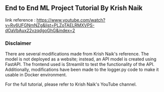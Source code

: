 ## End to End ML Project Tutorial By Krish Naik

link reference : https://www.youtube.com/watch?v=Rv6UFGNmNZg&list=PLZoTAELRMXVPS-dOaVbAux22vzqdgoGhG&index=2

### Disclaimer
There are several modifications made from Krish Naik's reference. The model is not deployed as a website; instead, an API model is created using FastAPI. The frontend used is Streamlit to test the functionality of the API. Additionally, modifications have been made to the logger.py code to make it usable in Docker environment.

For the full tutorial, please refer to Krish Naik's YouTube channel.
